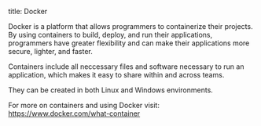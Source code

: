 title: Docker

Docker is a platform that allows programmers to containerize their projects. By using containers to build, deploy, and run their applications, programmers have greater flexibility and can make their applications more secure, lighter, and faster. 

Containers include all neccessary files and software necessary to run an application, which makes it easy to share within and across teams.  

They can be created in both Linux and Windows environments. 

For more on containers and using Docker visit: https://www.docker.com/what-container
